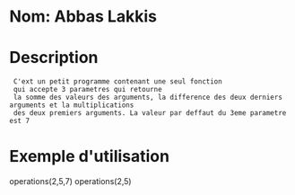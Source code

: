 # Nom: Abbas Lakkis
# Description
     C'ext un petit programme contenant une seul fonction 
     qui accepte 3 parametres qui retourne 
     la somme des valeurs des arguments, la difference des deux derniers arguments et la multiplications 
     des deux premiers arguments. La valeur par deffaut du 3eme parametre est 7
# Exemple d'utilisation
  operations(2,5,7) 
  operations(2,5) 